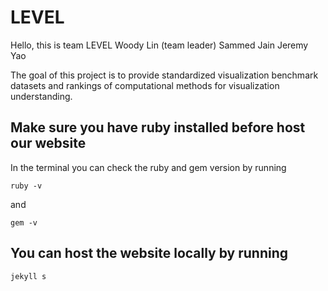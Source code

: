 # LEVEL

Hello, this is team LEVEL
Woody Lin (team leader)
Sammed Jain
Jeremy Yao

The goal of this project is to provide standardized visualization benchmark datasets
and rankings of computational methods for visualization understanding.

## Make sure you have ruby installed before host our website
In the terminal you can check the ruby and gem version by running
```
ruby -v
```
and
```
gem -v
```
## You can host the website locally by running
```
jekyll s
```